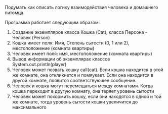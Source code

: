 Подумать как описать логику взаимодействия человека и домашнего питомца.

Программа работает следующим образом:
1) Создание экземпляров класса Кошка (Cat), класса Персона - Человек (Person)
2) Кошка имеет поля: Имя, Степень сытости (0, 1 или 2), местоположение (комната квартиры)
3) Человек имеет поля: имя, местоположение (комната квартиры)
4) Вывод информации об экземплярах классов System.out.println(player)
5) Человек может позвать кошку call(cat). Если кошка находится в этой же комнате, она откликнется и помяукает. Если она находится в другой комнате, появится соответствующее сообщение.
6) Человек и кошка могут перемещаться между комнатами. Когда кошка переходит в другую комнату, она теряет уровень сытости
7) Человек может покормить кошку, если они находятся в одной и той же комнате, тогда уровень сытости кошки увеличится до максимального

